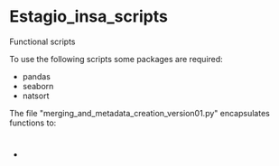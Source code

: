 # Estagio_insa_scripts
Functional scripts

To use the following scripts some packages are required:

- pandas
- seaborn
- natsort

The file "merging_and_metadata_creation_version01.py" encapsulates functions to:
- #
